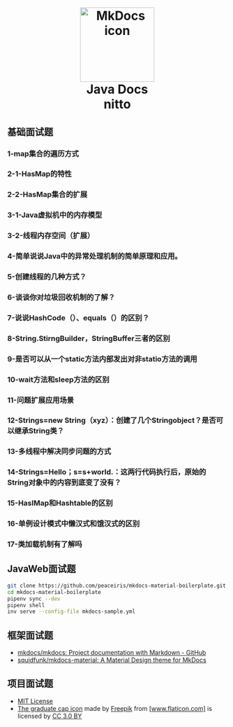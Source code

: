 <h1 align="center">
<img src="https://gitee.com/wxqgm/pic/raw/master/nitto/nitto.png" alt="MkDocs icon" width="170">
<br>Java Docs<br>nitto
</h1>


## 基础面试题

### 1-map集合的遍历方式

### 2-1-HasMap的特性

### 2-2-HasMap集合的扩展

### 3-1-Java虚拟机中的内存模型

### 3-2-线程内存空间（扩展）

### 4-简单说说Java中的异常处理机制的简单原理和应用。

### 5-创建线程的几种方式？

### 6-谈谈你对垃圾回收机制的了解？

### 7-说说HashCode（）、equals（）的区别？

### 8-String.StirngBuilder，StringBuffer三者的区别

### 9-是否可以从一个static方法内部发出对非statio方法的调用

### 10-wait方法和sleep方法的区别

### 11-问题扩展应用场景

### 12-Strings=new String（xyz）：创建了几个Stringobject？是否可以继承String类？

### 13-多线程中解决同步问题的方式

### 14-Strings=Hello；s=s+world.：这两行代码执行后，原始的String对象中的内容到底变了没有？

### 15-HaslMap和Hashtable的区别

### 16-单例设计模式中懒汉式和饿汉式的区别

### 17-类加载机制有了解吗




## JavaWeb面试题

```sh
git clone https://github.com/peaceiris/mkdocs-material-boilerplate.git
cd mkdocs-material-boilerplate
pipenv sync --dev
pipenv shell
inv serve --config-file mkdocs-sample.yml
```



## 框架面试题

- [mkdocs/mkdocs: Project documentation with Markdown - GitHub]
- [squidfunk/mkdocs-material: A Material Design theme for MkDocs]

[mkdocs/mkdocs: Project documentation with Markdown - GitHub]: https://github.com/mkdocs/mkdocs/
[squidfunk/mkdocs-material: A Material Design theme for MkDocs]: https://github.com/squidfunk/mkdocs-material



## 项目面试题

- [MIT License]
- [The graduate cap icon] made by [Freepik] from [www.flaticon.com] is licensed by [CC 3.0 BY]

[MIT License]: https://github.com/peaceiris/mkdocs-material-boilerplate/blob/main/LICENSE
[The graduate cap icon]: https://www.flaticon.com/free-icon/graduate-cap_62627
[Freepik]: https://www.freepik.com/
[www.flaticon.com]: https://www.flaticon.com/
[CC 3.0 BY]: http://creativecommons.org/licenses/by/3.0/



